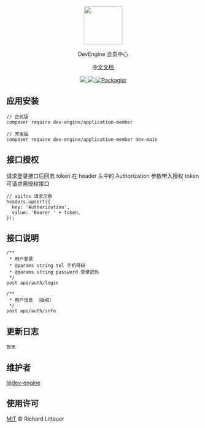 <p align="center">
<a href="https://www.duxravel.com/">
    <img src="https://github.com/dev-engine/duxravel/blob/main/resources/image/watermark.png?raw=true" width="100" height="100">
</a>

<p align="center">DevEngine 会员中心</p>

<p align="center">
<a href="https://doc.duxravel.com">中文文档</a>
</p>

<p align="center">
    <a href="https://packagist.org/packages/dev-engine/application-member">
        <img src="https://img.shields.io/github/v/release/dev-engine/application-member">
    </a>
    <a href="https://packagist.org/packages/dev-engine/application-member">
        <img src="https://img.shields.io/packagist/dt/dev-engine/application-member.svg?style=flat-square">
    </a>
    <a href="https://packagist.org/packages/dev-engine/member">
        <img src="https://img.shields.io/packagist/l/dev-engine/application-member.svg?maxAge=2592000&&style=flat-square" alt="Packagist">
    </a>
</p>


## 应用安装
```
// 正式版
composer require dev-engine/application-member

// 开发版
composer require dev-engine/application-member dev-main
```


## 接口授权
请求登录接口后回去 token 在 header 头中的 Authorization 参数带入授权 token 可请求需授权接口
```
// apifox 请求示例
headers.upsert({
  key: 'Authorization',
  value: 'Bearer ' + token,
});
```

## 接口说明
```
/**
 * 用户登录
 * @params string tel 手机号码
 * @params string password 登录密码
 */
post api/auth/login

/**
 * 用户信息 （授权）
 */
post api/auth/info
```

## 更新日志
```
暂无
```

## 维护者

[@dev-engine](https://github.com/dev-engine)

## 使用许可

[MIT](LICENSE) © Richard Littauer
